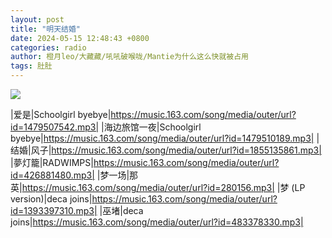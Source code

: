 ```yaml
---
layout: post
title: "明天结婚"
date: 2024-05-15 12:48:43 +0800
categories: radio
author: 橙月leo/大藏藏/吼吼破喉咙/Mantie为什么这么快就被占用
tags: 肚肚
---
```

![]({{site.baseurl}}/images/cover_20240515.jpg)

|爱是|Schoolgirl byebye|https://music.163.com/song/media/outer/url?id=1479507542.mp3|
|海边旅馆一夜|Schoolgirl byebye|https://music.163.com/song/media/outer/url?id=1479510189.mp3|
|结婚|风子|https://music.163.com/song/media/outer/url?id=1855135861.mp3|
|夢灯籠|RADWIMPS|https://music.163.com/song/media/outer/url?id=426881480.mp3|
|梦一场|那英|https://music.163.com/song/media/outer/url?id=280156.mp3|
|梦 (LP version)|deca joins|https://music.163.com/song/media/outer/url?id=1393397310.mp3|
|巫堵|deca joins|https://music.163.com/song/media/outer/url?id=483378330.mp3|


